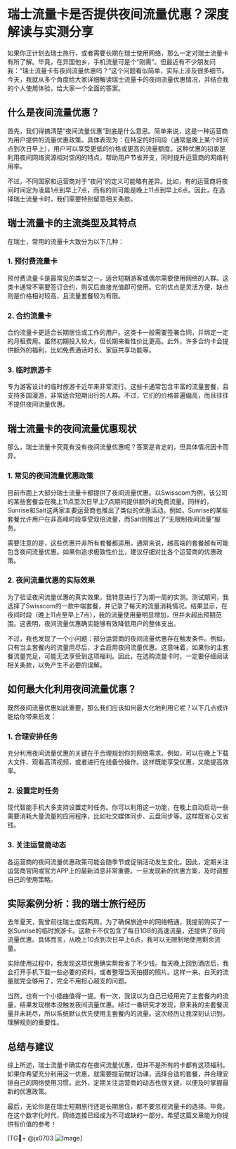 # 瑞士流量卡是否提供夜间流量优惠？深度解读与实测分享

如果你正计划去瑞士旅行，或者需要长期在瑞士使用网络，那么一定对瑞士流量卡有所了解。毕竟，在异国他乡，手机流量可是个“刚需”。但最近有不少朋友问我：“瑞士流量卡有夜间流量优惠吗？”这个问题看似简单，实际上涉及很多细节。今天，我就从多个角度给大家详细解读瑞士流量卡的夜间流量优惠情况，并结合我的个人使用体验，给大家一个全面的答案。

## 什么是夜间流量优惠？

首先，我们得搞清楚“夜间流量优惠”到底是什么意思。简单来说，这是一种运营商为用户提供的流量优惠政策。具体表现为：在特定的时间段（通常是晚上某个时间点到次日早上），用户可以享受更低的价格或更高的流量额度。这种优惠的初衷是利用夜间网络资源相对空闲的特点，帮助用户节省开支，同时提升运营商的网络利用率。

不过，不同国家和运营商对于“夜间”的定义可能略有差异。比如，有的运营商将夜间时间定为凌晨1点到早上7点，而有的则可能是晚上11点到早上6点。因此，在选择瑞士流量卡时，我们需要特别留意相关条款。

## 瑞士流量卡的主流类型及其特点

在瑞士，常用的流量卡大致分为以下几种：

### 1. 预付费流量卡

预付费流量卡是最常见的类型之一，适合短期游客或偶尔需要使用网络的人群。这类卡通常不需要签订合约，购买后直接充值即可使用。它的优点是灵活方便，缺点则是价格相对较高，且流量套餐较为有限。

### 2. 合约流量卡

合约流量卡更适合长期居住或工作的用户。这类卡一般需要签署合同，并绑定一定的月租费用。虽然初期投入较大，但长期来看性价比更高。此外，许多合约卡会提供额外的福利，比如免费通话时长、家庭共享功能等。

### 3. 临时旅游卡

专为游客设计的临时旅游卡近年来非常流行。这些卡通常包含丰富的流量套餐，且支持多国漫游，非常适合短期出行的人群。不过，它们的价格普遍偏高，而且往往不提供夜间流量优惠。

## 瑞士流量卡的夜间流量优惠现状

那么，瑞士流量卡究竟有没有夜间流量优惠呢？答案是肯定的，但具体情况因卡而异。

### 1. 常见的夜间流量优惠政策

目前市面上大部分瑞士流量卡都提供了夜间流量优惠。以Swisscom为例，该公司的某些套餐会在晚上11点至次日早上7点期间提供额外的免费流量。同样的，Sunrise和Salt这两家主要运营商也推出了类似的优惠活动。例如，Sunrise的某些套餐允许用户在非高峰时段享受双倍流量，而Salt则推出了“无限制夜间流量”服务。

需要注意的是，这些优惠并非所有套餐都适用。通常来说，越高端的套餐越有可能包含夜间流量优惠。如果你追求极致性价比，建议仔细对比各个运营商的优惠政策。

### 2. 夜间流量优惠的实际效果

为了验证夜间流量优惠的真实效果，我特意进行了为期一周的实测。测试期间，我选择了Swisscom的一款中端套餐，并记录了每天的流量消耗情况。结果显示，在夜间时段（晚上11点至早上7点），我的流量使用量明显增加，但并未超出预期范围。这表明，夜间流量优惠确实能够有效降低用户的整体支出。

不过，我也发现了一个小问题：部分运营商的夜间流量优惠存在触发条件。例如，只有当主套餐内的流量用尽后，才会启用夜间流量优惠。这意味着，如果你的主套餐流量充足，可能无法享受到这项福利。因此，在选购流量卡时，一定要仔细阅读相关条款，以免产生不必要的误解。

## 如何最大化利用夜间流量优惠？

既然夜间流量优惠如此重要，那么我们应该如何最大化地利用它呢？以下几点或许能给你带来启发：

### 1. 合理安排任务

充分利用夜间流量优惠的关键在于合理规划你的网络需求。例如，可以在晚上下载大文件、观看高清视频，或者进行在线备份操作。这样既能享受优惠，又能提高效率。

### 2. 设置定时任务

现代智能手机大多支持设置定时任务。你可以利用这一功能，在晚上自动启动一些需要消耗大量流量的应用程序，比如社交媒体同步、云盘同步等。这样既省心又省钱。

### 3. 关注运营商动态

各运营商的夜间流量优惠政策可能会随季节或促销活动发生变化。因此，定期关注运营商官网或官方APP上的最新消息非常重要。一旦发现新的优惠方案，及时调整自己的使用策略。

## 实际案例分析：我的瑞士旅行经历

去年夏天，我曾前往瑞士度假两周。为了确保旅途中的网络畅通，我提前购买了一张Sunrise的临时旅游卡。这款卡不仅包含了每日1GB的高速流量，还提供了夜间流量优惠。具体而言，从晚上10点到次日早上6点，我可以无限制地使用剩余流量。

实际使用过程中，我发现这项优惠确实帮我省了不少钱。每天晚上回到酒店后，我会打开手机下载一些必要的资料，或者整理当天拍摄的照片。这样一来，白天的流量就完全够用了，完全不用担心超支的问题。

当然，也有一个小插曲值得一提。有一次，我误以为自己已经用完了主套餐内的流量，结果发现根本没触发夜间流量优惠。经过一番研究才发现，原来我的主套餐流量并未耗尽，所以系统默认优先使用主套餐内的流量。这次经历让我深刻认识到，理解规则的重要性。

## 总结与建议

综上所述，瑞士流量卡确实存在夜间流量优惠，但并不是所有的卡都有这项福利。如果你希望充分利用这一优惠，就需要提前做好功课，选择合适的套餐，并合理安排自己的网络使用习惯。此外，定期关注运营商的动态也很关键，以便及时掌握最新的优惠政策。

最后，无论你是在瑞士短期旅行还是长期居住，都不要忽视流量卡的选择。毕竟，在这个数字化时代，网络连接已经成为不可或缺的一部分。希望这篇文章能为你提供有价值的参考！

[TG💪+ @jx0703 ![Image](https://github.com/user-attachments/assets/dbca1d08-cadb-493c-b0ec-ad6f7a83f270)]